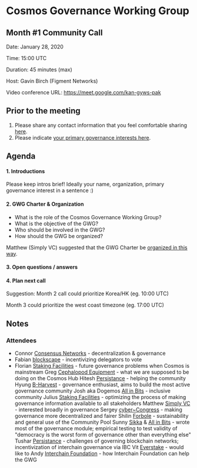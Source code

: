 # Cosmos Governance Working Group
## Month #1 Community Call

Date: January 28, 2020

Time: 15:00 UTC

Duration: 45 minutes (max)

Host: Gavin Birch (Figment Networks)

Video conference URL: https://meet.google.com/kan-gyws-pak

## Prior to the meeting
1. Please share any contact information that you feel comfortable sharing [here](http://bit.ly/2sukvxa).
2. Please indicate [your primary governance interests here](https://docs.google.com/document/d/1jdSwln5L7KLvEkkM91GhlblniSynmAjMyAWSLONxTGQ/edit?usp=sharing).

## Agenda

#### 1. Introductions
Please keep intros brief! Ideally your name, organization, primary governance interest in a sentence :)

#### 2. GWG Charter & Organization
- What is the role of the Cosmos Governance Working Group?
- What is the objective of the GWG?
- Who should be involved in the GWG?
- How should the GWG be organized?

Matthew (Simply VC) suggested that the GWG Charter be [organized in this way](https://forum.cosmos.network/t/gwg-a-charter-for-the-cosmos-governance-working-group/3104/4).

#### 3. Open questions / answers

#### 4. Plan next call
Suggestion: Month 2 call could prioritize Korea/HK (eg. 10:00 UTC)

Month 3 could prioritize the west coast timezone (eg. 17:00 UTC)

## Notes
### Attendees
- Connor [Consensus Networks](https://consensusnetworks.com) - decentralization & governance
- Fabian [blockscape](https://www.blockscape.network) - incentivizing delegators to vote
- Florian [Staking Facilities](https://stakingfacilities.com) - future governance problems when Cosmos is mainstream
Greg [Cephalopod Equipment](https://cephalopod.equipment) - what we are supposed to be doing on the Cosmos Hub
Hitesh [Persistance](https://persistence.one) - helping the community
Hyung [B-Harvest](https://bharvest.io) - governance enthusiast, aims to build the most active governance community
Josh aka Dogemos [All in Bits](https://tendermint.com) - inclusive community
Julius [Staking Facilities](https://stakingfacilities.com) - optimizing the process of making governance information available to all stakeholders
Matthew [Simply VC](https://www.simply-vc.com.mt) - interested broadly in governance
Sergey [cyber~Congress](https://cybercongress.ai) - making governance more decentralized and fairer
Shilin [Forbole](https://www.forbole.com) - sustainability and general use of the Community Pool
Sunny [Sikka](https://www.sikka.tech) & [All in Bits](https://tendermint.com) - wrote most of the governance module; empirical testing to test validity of "democracy is the worst form of governance other than everything else"
Tushar [Persistance](https://persistence.one) - challenges of governing blockchain networks; incentivization of interchain governance via IBC
Vit [Everstake](https://everstake.one) - would like to 
Andy [Interchain Foundation](https://interchain.io) - how Interchain Foundation can help the GWG
